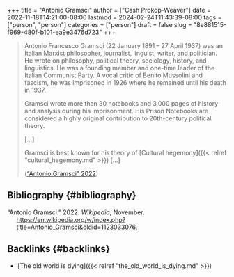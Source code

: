 +++
title = "Antonio Gramsci"
author = ["Cash Prokop-Weaver"]
date = 2022-11-18T14:21:00-08:00
lastmod = 2024-02-24T11:43:39-08:00
tags = ["person", "person"]
categories = ["person"]
draft = false
slug = "8e881515-f969-480f-b101-ea9e3476d723"
+++

> Antonio Francesco Gramsci (22 January 1891 – 27 April 1937) was an Italian Marxist philosopher, journalist, linguist, writer, and politician. He wrote on philosophy, political theory, sociology, history, and linguistics. He was a founding member and one-time leader of the Italian Communist Party. A vocal critic of Benito Mussolini and fascism, he was imprisoned in 1926 where he remained until his death in 1937.
>
> Gramsci wrote more than 30 notebooks and 3,000 pages of history and analysis during his imprisonment. His Prison Notebooks are considered a highly original contribution to 20th-century political theory.
>
> [...]
>
> Gramsci is best known for his theory of [Cultural hegemony]({{< relref "cultural_hegemony.md" >}}) [...]
>
> (<a href="#citeproc_bib_item_1">“Antonio Gramsci” 2022</a>)


## Bibliography {#bibliography}

<style>.csl-entry{text-indent: -1.5em; margin-left: 1.5em;}</style><div class="csl-bib-body">
  <div class="csl-entry"><a id="citeproc_bib_item_1"></a>“Antonio Gramsci.” 2022. <i>Wikipedia</i>, November. <a href="https://en.wikipedia.org/w/index.php?title=Antonio_Gramsci&oldid=1123033076">https://en.wikipedia.org/w/index.php?title=Antonio_Gramsci&#38;oldid=1123033076</a>.</div>
</div>


## Backlinks {#backlinks}

-   [The old world is dying]({{< relref "the_old_world_is_dying.md" >}})
